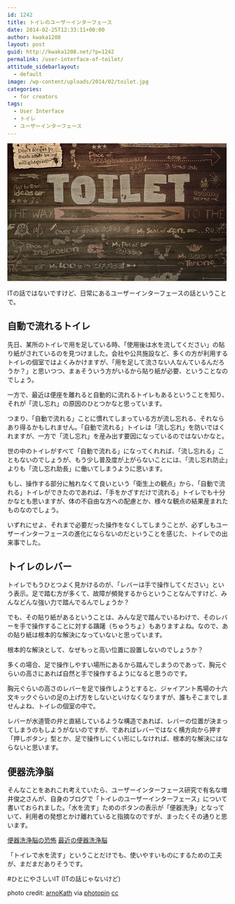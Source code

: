 ```yaml
---
id: 1242
title: トイレのユーザーインターフェース
date: 2014-02-25T12:33:11+00:00
author: kwaka1208
layout: post
guid: http://kwaka1208.net/?p=1242
permalink: /user-interface-of-toilet/
attitude_sidebarlayout:
  - default
image: /wp-content/uploads/2014/02/toilet.jpg
categories:
  - for creators
tags:
  - User Interface
  - トイレ
  - ユーザーインターフェース
---
```

<img src="/assets/images/2014/02/toilet.jpg" alt="toilet" width="500" height="313" class="alignnone size-full wp-image-1241" />

ITの話ではないですけど、日常にあるユーザーインターフェースの話ということで。

<h2>自動で流れるトイレ</h2>
先日、某所のトイレで用を足している時、「使用後は水を流してください」の貼り紙がされているのを見つけました。会社や公共施設など、多くの方が利用するトイレの個室ではよくみかけますが、「用を足して流さない人なんているんだろうか？」と思いつつ、まぁそういう方がいるから貼り紙が必要、ということなのでしょう。

一方で、最近は便座を離れると自動的に流れるトイレもあるということを知り、それが「流し忘れ」の原因のひとつかなと思っています。

つまり、「自動で流れる」ことに慣れてしまっている方が流し忘れる、それならあり得るかもしれません。「自動で流れる」トイレは「流し忘れ」を防いではくれますが、一方で「流し忘れ」を産み出す要因になっているのではないかなと。

世の中のトイレがすべて「自動で流れる」になってくれれば、「流し忘れる」こともないのでしょうが、もう少し普及度が上がらないことには、「流し忘れ防止」よりも「流し忘れ助長」に働いてしまうように思います。

もし、操作する部分に触れなくて良いという「衛生上の観点」から、「自動で流れる」トイレができたのであれば、「手をかざすだけで流れる」トイレでも十分かなとも思いますが、体の不自由な方への配慮とか、様々な観点の結果産まれたものなのでしょう。

いずれにせよ、それまで必要だった操作をなくしてしまうことが、必ずしもユーザーインターフェースの進化にならないのだということを感じた、トイレでの出来事でした。

<h2>トイレのレバー</h2>
トイレでもうひとつよく見かけるのが、「レバーは手で操作してください」という表示。足で踏む方が多くて、故障が頻発するからということなんですけど、みんなどんな強い力で踏んでるんでしょうか？

でも、その貼り紙があるということは、みんな足で踏んでいるわけで、そのレバーを手で操作することに対する躊躇（ちゅうちょ）もありますよね。なので、あの貼り紙は根本的な解決になっていないと思っています。

根本的な解決として、なぜもっと高い位置に設置しないのでしょうか？

多くの場合、足で操作しやすい場所にあるから踏んでしまうのであって、胸元ぐらいの高さにあれば自然と手で操作するようになると思うのです。

胸元ぐらいの高さのレバーを足で操作しようとすると、ジャイアント馬場の十六文キックぐらいの足の上げ方をしないといけなくなりますが、誰もそこまでしませんよね、トイレの個室の中で。

レバーが水道管の弁と直結しているような構造であれば、レバーの位置が決まってしまうのもしようがないのですが、であればレバーではなく横方向から押す「押しボタン」型とか、足で操作しにくい形にしなければ、根本的な解決にはならないと思います。

<h2>便器洗浄脳</h2>

そんなことをあれこれ考えていたら、ユーザーインターフェース研究で有名な増井俊之さんが、自身のブログで「トイレのユーザーインターフェース」について書いておられました。「水を流す」ためのボタンの表示が「便器洗浄」となっていて、利用者の発想とかけ離れていると指摘なのですが、まったくその通りと思います。

<a href="http://masui.blog.jp/archives/2509691.html">便器洗浄脳の恐怖</a>
<a href="http://masui.blog.jp/archives/3350455.html">最近の便器洗浄脳</a>

「トイレで水を流す」ということだけでも、使いやすいものにするための工夫が、まだまだありそうです。

#ひとにやさしいIT (ITの話じゃないけど)

photo credit: <a href="http://www.flickr.com/photos/typoatelier/4848221755/">arnoKath</a> via <a href="http://photopin.com">photopin</a> <a href="http://creativecommons.org/licenses/by-nc-sa/2.0/">cc</a>